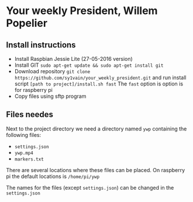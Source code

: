 # Your weekly President, Willem Popelier

## Install instructions

* Install Raspbian Jessie Lite (27-05-2016 version)
* Install GIT `sudo apt-get update && sudo apt-get install git`
* Download repository `git clone https://github.com/sy1vain/your_weekly_president.git` and run install script `[path to project]/install.sh fast` The `fast` option is option is for raspberry pi
* Copy files using sftp program

## Files needes

Next to the project directory we need a directory named `ywp` containing the following files:

* `settings.json`
* `ywp.mp4`
* `markers.txt`

There are several locations where these files can be placed. On raspberry pi the default locations is `/home/pi/ywp`

The names for the files (except `settings.json`) can be changed in the `settings.json`
